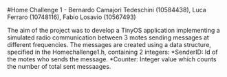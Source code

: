 #Home Challenge 1 - Bernardo Camajori Tedeschini (10584438), Luca Ferraro (10748116), Fabio Losavio (10567493)

The aim of the project was to develop a TinyOS application implementing a simulated radio communication between 3 motes sending messages at different frequencies.
The messages are created using a data structure, specified in the Homechallenge1.h, containing 2 integers:
*SenderID: Id of the motes who sends the message.
*Counter: Integer value which counts the number of total sent messaages.
